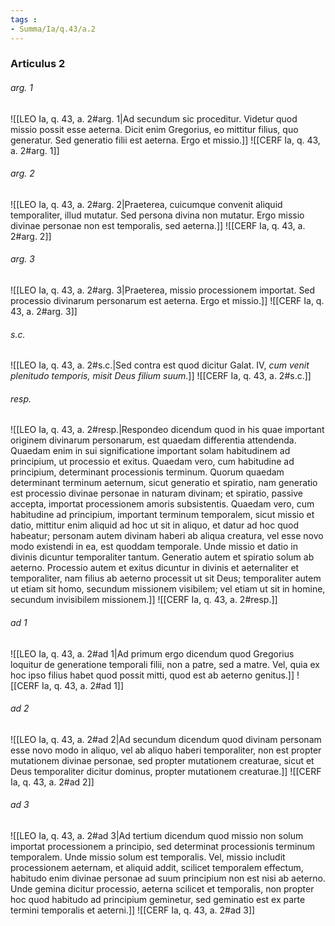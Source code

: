 ```yaml
---
tags : 
- Summa/Ia/q.43/a.2
---
```


### Articulus 2

###### arg. 1
![[LEO Ia, q. 43, a. 2#arg. 1|Ad secundum sic proceditur. Videtur quod missio possit esse aeterna. Dicit enim Gregorius, eo mittitur filius, quo generatur. Sed generatio filii est aeterna. Ergo et missio.]]
![[CERF Ia, q. 43, a. 2#arg. 1]]

###### arg. 2
![[LEO Ia, q. 43, a. 2#arg. 2|Praeterea, cuicumque convenit aliquid temporaliter, illud mutatur. Sed persona divina non mutatur. Ergo missio divinae personae non est temporalis, sed aeterna.]]
![[CERF Ia, q. 43, a. 2#arg. 2]]

###### arg. 3
![[LEO Ia, q. 43, a. 2#arg. 3|Praeterea, missio processionem importat. Sed processio divinarum personarum est aeterna. Ergo et missio.]]
![[CERF Ia, q. 43, a. 2#arg. 3]]

###### s.c.
![[LEO Ia, q. 43, a. 2#s.c.|Sed contra est quod dicitur Galat. IV, *cum venit plenitudo temporis, misit Deus filium suum*.]]
![[CERF Ia, q. 43, a. 2#s.c.]]

###### resp.
![[LEO Ia, q. 43, a. 2#resp.|Respondeo dicendum quod in his quae important originem divinarum personarum, est quaedam differentia attendenda. Quaedam enim in sui significatione important solam habitudinem ad principium, ut processio et exitus. Quaedam vero, cum habitudine ad principium, determinant processionis terminum. Quorum quaedam determinant terminum aeternum, sicut generatio et spiratio, nam generatio est processio divinae personae in naturam divinam; et spiratio, passive accepta, importat processionem amoris subsistentis. Quaedam vero, cum habitudine ad principium, important terminum temporalem, sicut missio et datio, mittitur enim aliquid ad hoc ut sit in aliquo, et datur ad hoc quod habeatur; personam autem divinam haberi ab aliqua creatura, vel esse novo modo existendi in ea, est quoddam temporale. Unde missio et datio in divinis dicuntur temporaliter tantum. Generatio autem et spiratio solum ab aeterno. Processio autem et exitus dicuntur in divinis et aeternaliter et temporaliter, nam filius ab aeterno processit ut sit Deus; temporaliter autem ut etiam sit homo, secundum missionem visibilem; vel etiam ut sit in homine, secundum invisibilem missionem.]]
![[CERF Ia, q. 43, a. 2#resp.]]

###### ad 1
![[LEO Ia, q. 43, a. 2#ad 1|Ad primum ergo dicendum quod Gregorius loquitur de generatione temporali filii, non a patre, sed a matre. Vel, quia ex hoc ipso filius habet quod possit mitti, quod est ab aeterno genitus.]]
![[CERF Ia, q. 43, a. 2#ad 1]]

###### ad 2
![[LEO Ia, q. 43, a. 2#ad 2|Ad secundum dicendum quod divinam personam esse novo modo in aliquo, vel ab aliquo haberi temporaliter, non est propter mutationem divinae personae, sed propter mutationem creaturae, sicut et Deus temporaliter dicitur dominus, propter mutationem creaturae.]]
![[CERF Ia, q. 43, a. 2#ad 2]]

###### ad 3
![[LEO Ia, q. 43, a. 2#ad 3|Ad tertium dicendum quod missio non solum importat processionem a principio, sed determinat processionis terminum temporalem. Unde missio solum est temporalis. Vel, missio includit processionem aeternam, et aliquid addit, scilicet temporalem effectum, habitudo enim divinae personae ad suum principium non est nisi ab aeterno. Unde gemina dicitur processio, aeterna scilicet et temporalis, non propter hoc quod habitudo ad principium geminetur, sed geminatio est ex parte termini temporalis et aeterni.]]
![[CERF Ia, q. 43, a. 2#ad 3]]

